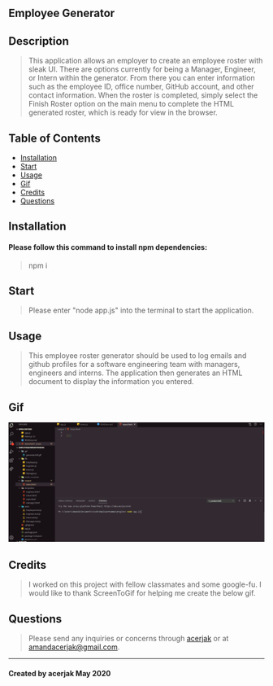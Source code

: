 ## Employee Generator
## Description
> This application allows an employer to create an employee roster with sleak UI. There are options currently for being a Manager, Engineer, or Intern within the generator. From there you can enter information such as the employee ID, office number, GitHub account, and other contact information. When the roster is completed, simply select the Finish Roster option on the main menu to complete the HTML generated roster, which is ready for view in the browser.
## Table of Contents
* [Installation](#installation)
* [Start](#start)
* [Usage](#usage)
* [Gif](#gif)
* [Credits](#credits)
* [Questions](#questions)
## Installation
#### Please follow this command to install npm dependencies:
> npm i
## Start
> Please enter "node app.js" into the terminal to start the application.
## Usage
> This employee roster generator should be used to log emails and github profiles for a software engineering team with managers, engineers and interns. The application then generates an HTML document to display the information you entered.
## Gif
![gif](/gif/generatorGifUpdated.gif
"gif")
## Credits
> I worked on this project with fellow classmates and some google-fu. I would like to thank ScreenToGif for helping me create the below gif.
## Questions
> Please send any inquiries or concerns through [acerjak](https://api.github.com/users/acerjak "GitHub Profile") or at amandacerjak@gmail.com.
***
#### Created by acerjak May 2020
